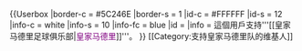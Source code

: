 {{Userbox
  |border-c = #5C246E
  |border-s = 1
  |id-c     = #FFFFFF
  |id-s     = 12
  |info-c   = white
  |info-s   = 10
  |info-fc  = blue
  |id       =
  |info     = 這個用戶支持'''[[皇家马德里足球俱乐部|<span style="color:purple;">皇家马德里</span>]]'''。
}}
[[Category:支持皇家马德里队的维基人]]